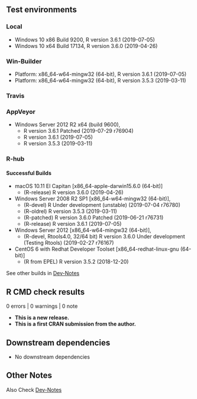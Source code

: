 ## Test environments

### Local

* Windows 10 x86 Build 9200, R version 3.6.1 (2019-07-05) 
* Windows 10 x64 Build 17134, R version 3.6.0 (2019-04-26) 

### Win-Builder

* Platform: x86_64-w64-mingw32 (64-bit), R version 3.6.1 (2019-07-05)
* Platform: x86_64-w64-mingw32 (64-bit), R version 3.5.3 (2019-03-11)

### Travis

### AppVeyor

* Windows Server 2012 R2 x64 (build 9600), 
  * R version 3.6.1 Patched (2019-07-29 r76904) 
  * R version 3.6.1 (2019-07-05)
  * R version 3.5.3 (2019-03-11)

### R-hub

#### Successful Builds 

* macOS 10.11 El Capitan [x86_64-apple-darwin15.6.0 (64-bit)]
  * (R-release) R version 3.6.0 (2019-04-26)
* Windows Server 2008 R2 SP1 [x86_64-w64-mingw32 (64-bit)], 
  * (R-devel) R Under development (unstable) (2019-07-04 r76780)
  * (R-oldrel) R version 3.5.3 (2019-03-11)
  * (R-patched) R version 3.6.0 Patched (2019-06-21 r76731)
  * (R-release) R version 3.6.1 (2019-07-05)
* Windows Server 2012 [x86_64-w64-mingw32 (64-bit)],
  * (R-devel, Rtools4.0, 32/64 bit) R version 3.6.0 Under development (Testing Rtools) (2019-02-27 r76167)
* CentOS 6 with Redhat Developer Toolset [x86_64-redhat-linux-gnu (64-bit)]
  * (R from EPEL) R version 3.5.2 (2018-12-20)

See other builds in [Dev-Notes](https://github.com/r-rudra/tidycells/blob/master/dev-notes.md)


## R CMD check results

0 errors | 0 warnings | 0 note

* **This is a new release.**
* **This is a first CRAN submission from the author.**

## Downstream dependencies

* No downstream dependencies

## Other Notes
Also Check [Dev-Notes](https://github.com/r-rudra/tidycells/blob/master/dev-notes.md)
